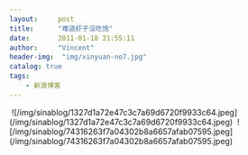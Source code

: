 ```yaml
---
layout:     post
title:      "难道虾子没吃饱"
date:       2011-01-18 21:55:11
author:     "Vincent"
header-img:  "img/xinyuan-no7.jpg"
catalog: true
tags:
    - 新浪博客
---
```



<img>
![/img/sinablog/1327d1a72e47c3c7a69d6720f9933c64.jpeg](/img/sinablog/1327d1a72e47c3c7a69d6720f9933c64.jpeg)




<img>
![/img/sinablog/74316263f7a04302b8a6657afab07595.jpeg](/img/sinablog/74316263f7a04302b8a6657afab07595.jpeg)






